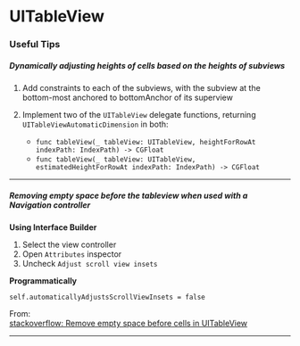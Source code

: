# UITableView

### Useful Tips

##### Dynamically adjusting heights of cells based on the heights of subviews
1. Add constraints to each of the subviews, with the subview at the bottom-most anchored to bottomAnchor of its superview

2. Implement two of the `UITableView` delegate functions, returning `UITableViewAutomaticDimension` in both:
	- `func tableView(_ tableView: UITableView, heightForRowAt indexPath: IndexPath) -> CGFloat`
	- `func tableView(_ tableView: UITableView, estimatedHeightForRowAt indexPath: IndexPath) -> CGFloat`

---

##### Removing empty space before the tableview when used with a Navigation controller

**Using Interface Builder**
1. Select the view controller
2. Open `Attributes` inspector
3. Uncheck `Adjust scroll view insets`

**Programmatically**
```
self.automaticallyAdjustsScrollViewInsets = false
```

From: <br/>[stackoverflow: Remove empty space before cells in UITableView ](http://stackoverflow.com/questions/18906919/remove-empty-space-before-cells-in-uitableview)

---
